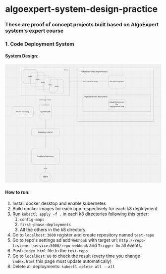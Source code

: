 # algoexpert-system-design-practice

### These are proof of concept projects built based on AlgoExpert system's expert course

### 1. Code Deployment System

#### System Design:
![System Design](static-content/CodeDeploymentSystemDesign.png) 


#### How to run:
1. Install docker desktop and enable kubernetes
2. Build docker images for each app respectively for each k8 deployment 
3. Run `kubectl apply -f .` in each k8 directories following this order:
    1. `config-maps`
    2. `first-phase-deployments`
    3. All the others in the k8 directory
4. Go to `localhost:3000` register and create repository named `test-repo`
5. Go to repo's settings ad add `Webhook` with target url: `http://repo-listener-service:5000/repo-webhook` and `Trigger On` all events.
6. Push `index.html` file to the `test-repo`
7. Go to `localhost:80` to check the result (every time you change `index.html` this page must update automatically)
8. Delete all deployments: `kubectl delete all --all`   
 